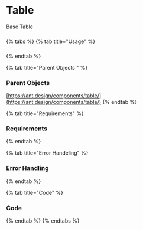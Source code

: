 # Table

Base Table

### 



{% tabs %}
{% tab title="Usage" %}
### 
{% endtab %}

{% tab title="Parent Objects " %}
### Parent Objects

[https://ant.design/components/table/](https://ant.design/components/table/)
{% endtab %}

{% tab title="Requirements" %}
### Requirements
{% endtab %}

{% tab title="Error Handeling" %}
### Error Handling
{% endtab %}

{% tab title="Code" %}
### Code
{% endtab %}
{% endtabs %}



